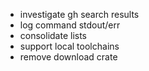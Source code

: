 - investigate gh search results
- log command stdout/err
- consolidate lists
- support local toolchains
- remove download crate
